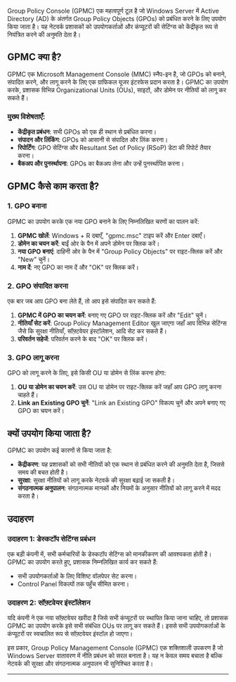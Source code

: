 Group Policy Console (GPMC) एक महत्वपूर्ण टूल है जो Windows Server में Active Directory (AD) के अंतर्गत Group Policy Objects (GPOs) को प्रबंधित करने के लिए उपयोग किया जाता है। यह नेटवर्क प्रशासकों को उपयोगकर्ताओं और कंप्यूटरों की सेटिंग्स को केंद्रीकृत रूप से नियंत्रित करने की अनुमति देता है। 

## GPMC क्या है?

GPMC एक Microsoft Management Console (MMC) स्नैप-इन है, जो GPOs को बनाने, संपादित करने, और लागू करने के लिए एक ग्राफिकल यूजर इंटरफेस प्रदान करता है। GPMC का उपयोग करके, प्रशासक विभिन्न Organizational Units (OUs), साइटों, और डोमेन पर नीतियों को लागू कर सकते हैं।

### मुख्य विशेषताएँ:
- **केंद्रीकृत प्रबंधन**: सभी GPOs को एक ही स्थान से प्रबंधित करना।
- **संपादन और लिंकिंग**: GPOs को आसानी से संपादित और लिंक करना।
- **रिपोर्टिंग**: GPO सेटिंग्स और Resultant Set of Policy (RSoP) डेटा की रिपोर्ट तैयार करना।
- **बैकअप और पुनर्स्थापना**: GPOs का बैकअप लेना और उन्हें पुनर्स्थापित करना।

## GPMC कैसे काम करता है?

### 1. GPO बनाना

GPMC का उपयोग करके एक नया GPO बनाने के लिए निम्नलिखित चरणों का पालन करें:

1. **GPMC खोलें**: Windows + R दबाएँ, "gpmc.msc" टाइप करें और Enter दबाएँ।
2. **डोमेन का चयन करें**: बाईं ओर के पैन में अपने डोमेन पर क्लिक करें।
3. **नया GPO बनाएं**: दाहिनी ओर के पैन में "Group Policy Objects" पर राइट-क्लिक करें और "New" चुनें। 
4. **नाम दें**: नए GPO का नाम दें और "OK" पर क्लिक करें।

### 2. GPO संपादित करना

एक बार जब आप GPO बना लेते हैं, तो आप इसे संपादित कर सकते हैं:

1. **GPMC में GPO का चयन करें**: बनाए गए GPO पर राइट-क्लिक करें और "Edit" चुनें।
2. **नीतियाँ सेट करें**: Group Policy Management Editor खुल जाएगा जहाँ आप विभिन्न सेटिंग्स जैसे कि सुरक्षा नीतियाँ, सॉफ़्टवेयर इंस्टॉलेशन, आदि सेट कर सकते हैं।
3. **परिवर्तन सहेजें**: परिवर्तन करने के बाद "OK" पर क्लिक करें।

### 3. GPO लागू करना

GPO को लागू करने के लिए, इसे किसी OU या डोमेन से लिंक करना होगा:

1. **OU या डोमेन का चयन करें**: उस OU या डोमेन पर राइट-क्लिक करें जहाँ आप GPO लागू करना चाहते हैं।
2. **Link an Existing GPO चुनें**: "Link an Existing GPO" विकल्प चुनें और अपने बनाए गए GPO का चयन करें।

## क्यों उपयोग किया जाता है?

GPMC का उपयोग कई कारणों से किया जाता है:

- **केंद्रीकरण**: यह प्रशासकों को सभी नीतियों को एक स्थान से प्रबंधित करने की अनुमति देता है, जिससे समय की बचत होती है।
- **सुरक्षा**: सुरक्षा नीतियों को लागू करके नेटवर्क की सुरक्षा बढ़ाई जा सकती है।
- **संगठनात्मक अनुपालन**: संगठनात्मक मानकों और नियमों के अनुसार नीतियों को लागू करने में मदद करता है।

## उदाहरण

### उदाहरण 1: डेस्कटॉप सेटिंग्स प्रबंधन

एक बड़ी कंपनी में, सभी कर्मचारियों के डेस्कटॉप सेटिंग्स को मानकीकरण की आवश्यकता होती है। GPMC का उपयोग करते हुए, प्रशासक निम्नलिखित कार्य कर सकते हैं:
- सभी उपयोगकर्ताओं के लिए विशिष्ट वॉलपेपर सेट करना।
- Control Panel विकल्पों तक पहुँच सीमित करना।

### उदाहरण 2: सॉफ़्टवेयर इंस्टॉलेशन

यदि कंपनी ने एक नया सॉफ़्टवेयर खरीदा है जिसे सभी कंप्यूटरों पर स्थापित किया जाना चाहिए, तो प्रशासक GPMC का उपयोग करके इसे सभी संबंधित OUs पर लागू कर सकते हैं। इससे सभी उपयोगकर्ताओं के कंप्यूटरों पर स्वचालित रूप से सॉफ़्टवेयर इंस्टॉल हो जाएगा।

इस प्रकार, Group Policy Management Console (GPMC) एक शक्तिशाली उपकरण है जो Windows Server वातावरण में नीति प्रबंधन को सरल बनाता है। यह न केवल समय बचाता है बल्कि नेटवर्क की सुरक्षा और संगठनात्मक अनुपालन भी सुनिश्चित करता है।

---
